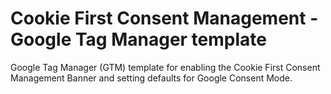 # Cookie First Consent Management - Google Tag Manager template
Google Tag Manager (GTM) template for enabling the Cookie First Consent Management Banner and setting defaults for Google Consent Mode.
